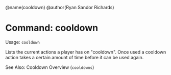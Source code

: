 @name(cooldown)
@author(Ryan Sandor Richards)

# Command: cooldown
Usage: `cooldown`

Lists the current actions a player has on "cooldown". Once used a cooldown
action takes a certain amount of time before it can be used again.

See Also: Cooldown Overview (`cooldowns`)
